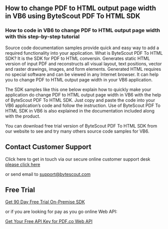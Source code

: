 ## How to change PDF to HTML output page width in VB6 using ByteScout PDF To HTML SDK

### How to code in VB6 to change PDF to HTML output page width with this step-by-step tutorial

Source code documentation samples provide quick and easy way to add a required functionality into your application. What is ByteScout PDF To HTML SDK? It is the SDK for PDF to HTML conversin. Generates static HTML version of input PDF and reconstructs all visual layout, text positions, vector and raster drawings, images, and form elements. Generated HTML requires no special software and can be viewed in any Internet browser. It can help you to change PDF to HTML output page width in your VB6 application.

The SDK samples like this one below explain how to quickly make your application do change PDF to HTML output page width in VB6 with the help of ByteScout PDF To HTML SDK. Just copy and paste the code into your VB6 application’s code and follow the instruction. Use of ByteScout PDF To HTML SDK in VB6 is also explained in the documentation included along with the product.

You can download free trial version of ByteScout PDF To HTML SDK from our website to see and try many others source code samples for VB6.

## Contact Customer Support

Click here to get in touch via our secure online customer support desk [please click here](https://bytescout.zendesk.com/hc/en-us/requests/new?subject=ByteScout%20PDF%20To%20HTML%20SDK%20Question)

or send email to [support@bytescout.com](mailto:support@bytescout.com?subject=ByteScout%20PDF%20To%20HTML%20SDK%20Question) 

## Free Trial

[Get 90 Day Free Trial On-Premise SDK](https://bytescout.com/download/web-installer?utm_source=github-readme)

or if you are looking for pay as you go online Web API:

[Get Your Free API Key for PDF.co Web API](https://pdf.co/documentation/api?utm_source=github-readme)